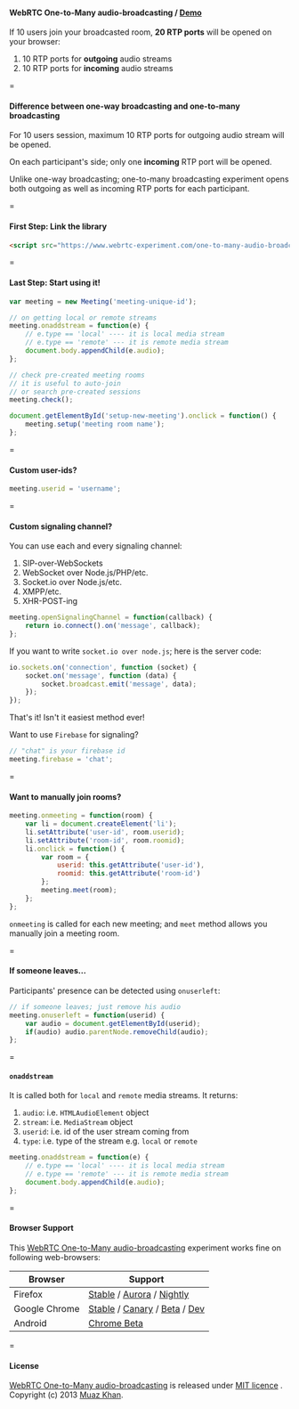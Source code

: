 ﻿#### WebRTC One-to-Many audio-broadcasting / [Demo](https://www.webrtc-experiment.com/one-to-many-audio-broadcasting/)

If 10 users join your broadcasted room, **20 RTP ports** will be opened on your browser:

1. 10 RTP ports for **outgoing** audio streams
2. 10 RTP ports for **incoming** audio streams

=

#### Difference between one-way broadcasting and one-to-many broadcasting

For 10 users session, maximum 10 RTP ports for outgoing audio stream will be opened.

On each participant's side; only one **incoming** RTP port will be opened.

Unlike one-way broadcasting; one-to-many broadcasting experiment opens both outgoing as well as incoming RTP ports for each participant.

=

#### First Step: Link the library

```html
<script src="https://www.webrtc-experiment.com/one-to-many-audio-broadcasting/meeting.js"></script>
```

=

#### Last Step: Start using it!

```javascript
var meeting = new Meeting('meeting-unique-id');

// on getting local or remote streams
meeting.onaddstream = function(e) {
    // e.type == 'local' ---- it is local media stream
    // e.type == 'remote' --- it is remote media stream
    document.body.appendChild(e.audio);
};

// check pre-created meeting rooms
// it is useful to auto-join
// or search pre-created sessions
meeting.check();

document.getElementById('setup-new-meeting').onclick = function() {
    meeting.setup('meeting room name');
};
```

=

#### Custom user-ids?

```javascript
meeting.userid = 'username';
```

=

#### Custom signaling channel?

You can use each and every signaling channel:

1. SIP-over-WebSockets
2. WebSocket over Node.js/PHP/etc.
3. Socket.io over Node.js/etc.
4. XMPP/etc.
5. XHR-POST-ing

```javascript
meeting.openSignalingChannel = function(callback) {
    return io.connect().on('message', callback);
};
```

If you want to write `socket.io over node.js`; here is the server code:

```javascript
io.sockets.on('connection', function (socket) {
    socket.on('message', function (data) {
        socket.broadcast.emit('message', data);
    });
});
```

That's it! Isn't it easiest method ever!

Want to use `Firebase` for signaling?

```javascript
// "chat" is your firebase id
meeting.firebase = 'chat';
```

=

#### Want to manually join rooms?

```javascript
meeting.onmeeting = function(room) {
    var li = document.createElement('li');
    li.setAttribute('user-id', room.userid);
    li.setAttribute('room-id', room.roomid);
    li.onclick = function() {
        var room = {
            userid: this.getAttribute('user-id'),
            roomid: this.getAttribute('room-id')
        };
        meeting.meet(room);
    };
};
```

`onmeeting` is called for each new meeting; and `meet` method allows you manually join a meeting room.

=

#### If someone leaves...

Participants' presence can be detected using `onuserleft`:

```javascript
// if someone leaves; just remove his audio
meeting.onuserleft = function(userid) {
    var audio = document.getElementById(userid);
    if(audio) audio.parentNode.removeChild(audio);
};
```

=
#### `onaddstream`

It is called both for `local` and `remote` media streams. It returns:

1. `audio`: i.e. `HTMLAudioElement` object
2. `stream`: i.e. `MediaStream` object
3. `userid`: i.e. id of the user stream coming from
4. `type`: i.e. type of the stream e.g. `local` or `remote`

```javascript
meeting.onaddstream = function(e) {
    // e.type == 'local' ---- it is local media stream
    // e.type == 'remote' --- it is remote media stream
    document.body.appendChild(e.audio);
};
```

=

#### Browser Support

This [WebRTC One-to-Many audio-broadcasting](https://www.webrtc-experiment.com/one-to-many-audio-broadcasting/) experiment works fine on following web-browsers:

| Browser        | Support           |
| ------------- |-------------|
| Firefox | [Stable](http://www.mozilla.org/en-US/firefox/new/) / [Aurora](http://www.mozilla.org/en-US/firefox/aurora/) / [Nightly](http://nightly.mozilla.org/) |
| Google Chrome | [Stable](https://www.google.com/intl/en_uk/chrome/browser/) / [Canary](https://www.google.com/intl/en/chrome/browser/canary.html) / [Beta](https://www.google.com/intl/en/chrome/browser/beta.html) / [Dev](https://www.google.com/intl/en/chrome/browser/index.html?extra=devchannel#eula) |
| Android | [Chrome Beta](https://play.google.com/store/apps/details?id=com.chrome.beta&hl=en) |

=

#### License

[WebRTC One-to-Many audio-broadcasting](https://www.webrtc-experiment.com/one-to-many-audio-broadcasting/) is released under [MIT licence](https://www.webrtc-experiment.com/licence/) . Copyright (c) 2013 [Muaz Khan](https://plus.google.com/100325991024054712503).
